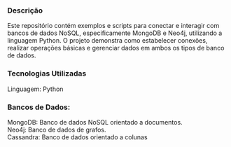 ### Descrição

Este repositório contém exemplos e scripts para conectar e interagir com bancos de dados NoSQL, especificamente MongoDB e Neo4j, utilizando a linguagem Python. O projeto demonstra como estabelecer conexões, realizar operações básicas e gerenciar dados em ambos os tipos de banco de dados.

### Tecnologias Utilizadas
Linguagem: Python <br>

### Bancos de Dados: 
MongoDB: Banco de dados NoSQL orientado a documentos. <br>
Neo4j: Banco de dados de grafos.<br>
Cassandra: Banco de dados orientado a colunas<br>

